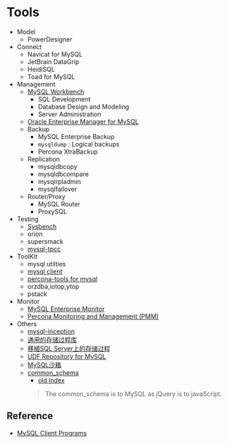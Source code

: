 # Tools

- Model
  - PowerDesigner
- Connect
  - Navicat for MySQL
  - JetBrain DataGrip
  - HeidiSQL
  - Toad for MySQL
- Management
  - [MySQL Workbench](https://dev.mysql.com/doc/workbench/en/)
    - SQL Development
    - Database Design and Modeling
    - Server Administration
  - [Oracle Enterprise Manager for MySQL](https://www.mysql.com/products/enterprise/em.html)
  - Backup
    - MySQL Enterprise Backup
    - `mysqldump` : Logical backups
    - Percona XtraBackup
  - Replication
    - mysqldbcopy
    - mysqldbcompare
    - mysqlrpladmin
    - mysqlfailover
  - Router/Proxy
    - MySQL Router
    - ProxySQL
- Testing
  - [Sysbench](../mgmt/testing/sysbench/Sysbench.md)
  - orion
  - supersmack
  - [mysql-tpcc](../mgmt/testing/mysql-tpcc.md)
- ToolKit
  - mysql utilties
  - [mysql client](../scripts/sql_mgmt/sql_mysql_client.sql)
  - [percona-tools for mysql](perconaTools.md)
  - orzdba,iotop,ytop
  - pstack
- Monitor
  - [MySQL Enterprise Monitor](https://www.mysql.com/products/enterprise/monitor.html)
  - [Percona Monitoring and Management (PMM)](https://www.percona.com/software/database-tools/percona-monitoring-and-management)
- Others
  - [mysql-inception](https://github.com/mysql-inception/inception)
  - [通用的存储过程库](http://mysql-sr-lib.sourceforge.net/)
  - [移植SQL Server上的存储过程](https://github.com/TownSuite/tsql2mysql)
  - [UDF Repository for MySQL](http://www.mysqludf.org/)
  - [MySQL沙箱](http://mysqlsandbox.net/)
  - [common_schema](https://github.com/shlomi-noach/common_schema)
    - [old index](http://code.openark.org/forge/common_schema)
    > The common_schema is to MySQL as jQuery is to javaScript.


## Reference
   
- [MySQL Client Programs](https://dev.mysql.com/doc/refman/5.6/en/programs-client.html)
